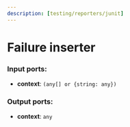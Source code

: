 ```yaml
---
description: [testing/reporters/junit]
---
```


# Failure inserter

### Input ports:

* __context__: `(any[] or {string: any})`

### Output ports:

* __context__: `any`

